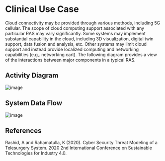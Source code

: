 <H1> Clinical Use Case </H1> 

Cloud connectivity may be provided through various methods, including 5G cellular. The scope of cloud computing support associated with any particular RAS may vary significantly. Some systems may implement substantial capability in the cloud, including 3D visualization, digital twin support, data fusion and analysis, etc. Other systems may limit cloud support and instead provide localized computing and networking capabilities (e.g,. networking cart).  The following diagram provides a view of the interactions between major components in a typical RAS. 

 
 <H2> Activity Diagram </H2> 
 
 ![image](https://user-images.githubusercontent.com/10893218/160676965-f49f338f-6d20-4afd-bfb8-2fa2b6115491.png)

 
 
 
 <H2> System Data Flow </H2> 
 
 
 ![image](https://user-images.githubusercontent.com/10893218/160677112-062f7ef1-b81f-4433-b82e-c149aa7e09be.png)

 
 <H2> References </H2>
Rashid, A and Rahamatulla, K (2020). Cyber Security Threat Modeling of a Telesurgery System. 2020 2nd International Conference on Sustainable Technologies for Industry 4.0. 
 
